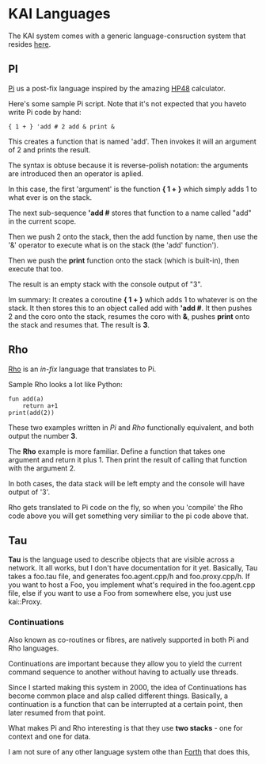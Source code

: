 # KAI Languages

The KAI system comes with a generic language-consruction system that resides [here](KAI/Include/KAI/Language/Common).

## PI

[Pi](KAI/Include/KAI/Language/Pi) us a post-fix language inspired by the amazing [HP48](https://en.wikipedia.org/wiki/HP_48_series) calculator.

Here's some sample Pi script. Note that it's not expected that you haveto write Pi code by hand:

```
{ 1 + } 'add # 2 add & print &
```

This creates a function that is named 'add'. Then invokes it will an argument of 2 and prints the result.

The syntax is obtuse because it is reverse-polish notation: the arguments are introduced then an operator is aplied.

In this case, the first 'argument' is the function **{ 1 + }** which simply adds 1 to what ever is on the stack.

The next sub-sequence **'add #** stores that function to a name called "add" in the current scope.

Then we push 2 onto the stack, then the add function by name, then use the '&' operator to execute what is on the stack (the 'add' function').

Then we push the **print** function onto the stack (which is built-in), then execute that too.

The result is an empty stack with the console output of "3".

Im summary: It creates a coroutine __{ 1 + }__ which adds 1 to whatever is on the stack. It then stores this to an object called add with __'add #__. It then pushes 2 and the coro onto the stack, resumes the coro with __&__, pushes **print** onto the stack and resumes that. The result is **3**.

## Rho

[Rho](KAI/Include/KAI/Language/Pi) is an *in-fix* language that translates to Pi.

Sample Rho looks a lot like Python:

```
fun add(a)
    return a+1
print(add(2))
```

These two examples written in *Pi* and *Rho* functionally equivalent, and both output the number **3**. 


The **Rho** example is more familiar. Define a function that takes one argument and return it plus 1. Then print the result of calling that function with the argument 2.

In both cases, the data stack will be left empty and the console will have output of '3'. 

Rho gets translated to Pi code on the fly, so when you 'compile' the Rho code above you will get something very similiar to the pi code above that.

## Tau

**Tau** is the language used to describe objects that are visible across a network. It all works, but I don't have documentation for it yet. Basically, Tau takes a foo.tau file, and generates foo.agent.cpp/h and foo.proxy.cpp/h. If you want to host a Foo, you implement what's required in the foo.agent.cpp file, else if you want to use a Foo from somewhere else, you just use kai::Proxy<Foo>.

### Continuations

Also known as co-routines or fibres, are natively supported in both Pi and Rho languages.

Continuations are important because they allow you to yield the current command sequence to another without having to actually use threads.

Since I started making this system in 2000, the idea of Continuations has become common place and alsp called different things. Basically, a continuation is a function that can be interrupted at a certain point, then later resumed from that point.

What makes Pi and Rho interesting is that they use **two stacks** - one for context and one for data.

I am not sure of any other language system othe than [Forth](https://en.wikipedia.org/wiki/Forth_\(programming_language\)) that does this,
